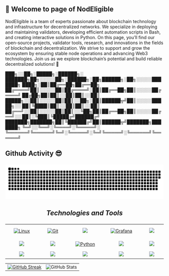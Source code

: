 ## 👋 Welcome to page of NodEligible

NodEligible is a team of experts passionate about blockchain technology and infrastructure for decentralized networks. We specialize in deploying and maintaining validators, developing efficient automation scripts in Bash, and creating interactive solutions in Python.
On this page, you’ll find our open-source projects, validator tools, research, and innovations in the fields of blockchain and decentralization. We strive to support and grow the ecosystem by ensuring stable node operations and advancing Web3 technologies.
Join us as we explore blockchain’s potential and build reliable decentralized solutions! :muscle:

  ███╗░░██╗░█████╗░██████╗░  ███████╗██╗░░░░░██╗░██████╗░██╗██████╗░██╗░░░░░███████╗
  ████╗░██║██╔══██╗██╔══██╗  ██╔════╝██║░░░░░██║██╔════╝░██║██╔══██╗██║░░░░░██╔════╝
  ██╔██╗██║██║░░██║██║░░██║  █████╗░░██║░░░░░██║██║░░██╗░██║██████╦╝██║░░░░░█████╗░░
  ██║╚████║██║░░██║██║░░██║  ██╔══╝░░██║░░░░░██║██║░░╚██╗██║██╔══██╗██║░░░░░██╔══╝░░
  ██║░╚███║╚█████╔╝██████╔╝  ███████╗███████╗██║╚██████╔╝██║██████╦╝███████╗███████╗
  ╚═╝░░╚══╝░╚════╝░╚═════╝░  ╚══════╝╚══════╝╚═╝░╚═════╝░╚═╝╚═════╝░╚══════╝╚══════╝

## Github Activity :sunglasses:

###

<p align="center">
 <img width="600" src="assets/github-snake.svg" alt="snake"/>
</p>

###

<h2 align='center'><i>Technologies and Tools</i></h2>

###

<table width="100">
<tr>
    <td align='center' width="190">
        <a href="https://www.linux.org/" target="_blank"><img style="margin: 10px" src="https://profilinator.rishav.dev/skills-assets/linux-original.svg" alt="Linux" height="50" /></a>
    </td>
    <td align='center' width="190">
        <a href="https://github.com/" target="_blank"><img style="margin: 10px" src="https://profilinator.rishav.dev/skills-assets/git-scm-icon.svg" alt="Git" height="50" /></a>
    </td>
    <td align='center' width="190">
        <img src="https://www.vectorlogo.zone/logos/gnu_bash/gnu_bash-official.svg">
    </td>
     <td align='center' width="190">
        <a href="https://grafana.com/" target="_blank"><img style="margin: 10px" src="https://profilinator.rishav.dev/skills-assets/grafana.png" alt="Grafana" height="50" /></a>
    </td>
    <td align='center'  width="190">
        <img src="https://www.vectorlogo.zone/logos/curl_haxx/curl_haxx-ar21.svg">
    </td>
</tr>
<tr>
    <td align='center' width="190">
            <img src="https://www.vectorlogo.zone/logos/golang/golang-official.svg" width="110">
    </td>
    <td align='center' width="190">
            <img src="https://www.vectorlogo.zone/logos/rust-lang/rust-lang-official.svg">
    </td>
     <td align='center' width="190">
        <a href="https://www.python.org/" target="_blank"><img style="margin: 10px" src="https://profilinator.rishav.dev/skills-assets/python-original.svg" alt="Python" height="50" />
    </td>
    <td align='center' width="190">
        <img src="https://raw.githubusercontent.com/PapirusDevelopmentTeam/papirus-icon-theme/master/Papirus/64x64/apps/termius-app.svg">
    </td>
    <td align='center'>
            <img src="https://www.vectorlogo.zone/logos/docker/docker-icon.svg">
    </td>
</tr>
<tr>
    <td align='center'>
        <img src="https://www.vectorlogo.zone/logos/prometheusio/prometheusio-ar21.svg">
    </td>
    <td align='center'>
        <img src="https://www.vectorlogo.zone/logos/ubuntu/ubuntu-ar21.svg">
    </td>
    <td align='center'>
        <img src="https://www.vectorlogo.zone/logos/nodejs/nodejs-ar21.svg">
    </td>
    <td align='center'>
        <img src="https://www.vectorlogo.zone/logos/openssl/openssl-ar21.svg">
    </td>
    <td align='center'>
        <img src="https://cdn.european-alternatives.eu/productLogo/117245d4-f94b-415d-857f-1357bb258337/contabo-logo.svg">
    </td>
</tr>
</table>

</div>


<table>
  <tr>
    <td>
      <a href="https://git.io/streak-stats">
        <img src="https://github-readme-streak-stats.herokuapp.com?user=NodEligible&theme=sunset-gradient&card_width=420&card_height=194" alt="GitHub Streak"/>
      </a>
    </td>
    <td>
      <img src="https://github-readme-stats.vercel.app/api?username=NodEligible&theme=ambient_gradient&show_icons=true" alt="GitHub Stats"/>
    </td>
  </tr>
</table>


